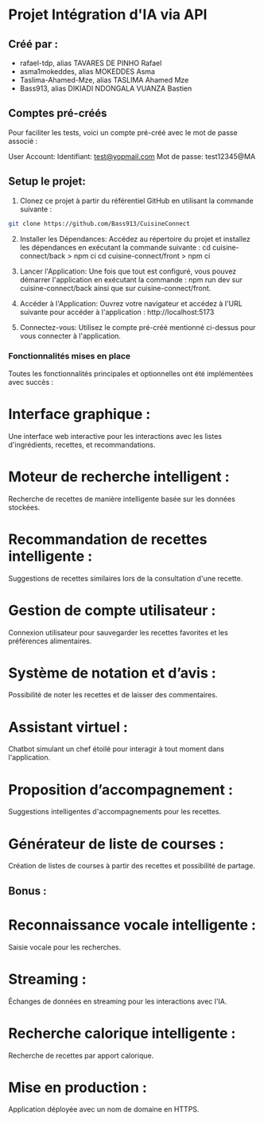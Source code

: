 # Projet Intégration d'IA via API

## Créé par :
- rafael-tdp, alias TAVARES DE PINHO Rafael
- asma1mokeddes, alias MOKEDDES Asma
- Taslima-Ahamed-Mze, alias TASLIMA Ahamed Mze
- Bass913, alias DIKIADI NDONGALA VUANZA Bastien

## Comptes pré-créés
Pour faciliter les tests, voici un compte pré-créé avec le mot de passe associé :

User Account:
Identifiant: test@yopmail.com
Mot de passe: test12345@MA

## Setup le projet:

1. Clonez ce projet à partir du référentiel GitHub en utilisant la commande suivante :
```bash
git clone https://github.com/Bass913/CuisineConnect
```

2. Installer les Dépendances:
Accédez au répertoire du projet et installez les dépendances en exécutant la commande suivante :
cd cuisine-connect/back > npm ci
cd cuisine-connect/front > npm ci

3. Lancer l'Application:
Une fois que tout est configuré, vous pouvez démarrer l'application en exécutant la commande :
npm run dev sur cuisine-connect/back ainsi que sur cuisine-connect/front.

4. Accéder à l'Application:
Ouvrez votre navigateur et accédez à l'URL suivante pour accéder à l'application :
http://localhost:5173

5. Connectez-vous:
Utilisez le compte pré-créé mentionné ci-dessus pour vous connecter à l'application.

### Fonctionnalités mises en place
Toutes les fonctionnalités principales et optionnelles ont été implémentées avec succès :

# Interface graphique : 
Une interface web interactive pour les interactions avec les listes d'ingrédients, recettes, et recommandations.

# Moteur de recherche intelligent : 
Recherche de recettes de manière intelligente basée sur les données stockées.

# Recommandation de recettes intelligente : 
Suggestions de recettes similaires lors de la consultation d'une recette.

# Gestion de compte utilisateur : 
Connexion utilisateur pour sauvegarder les recettes favorites et les préférences alimentaires.

# Système de notation et d’avis :
Possibilité de noter les recettes et de laisser des commentaires.

# Assistant virtuel : 
Chatbot simulant un chef étoilé pour interagir à tout moment dans l'application.

# Proposition d’accompagnement :
Suggestions intelligentes d'accompagnements pour les recettes.

# Générateur de liste de courses : 
Création de listes de courses à partir des recettes et possibilité de partage.

## Bonus :

# Reconnaissance vocale intelligente : 
Saisie vocale pour les recherches.
# Streaming :
Échanges de données en streaming pour les interactions avec l'IA.

# Recherche calorique intelligente : 
Recherche de recettes par apport calorique.

# Mise en production : 
Application déployée avec un nom de domaine en HTTPS.

